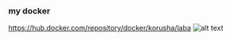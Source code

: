 ### my docker
https://hub.docker.com/repository/docker/korusha/laba
![alt text](https://github.com/Korusha/OS/blob/master/Docker/img.jpg "Радуга")
